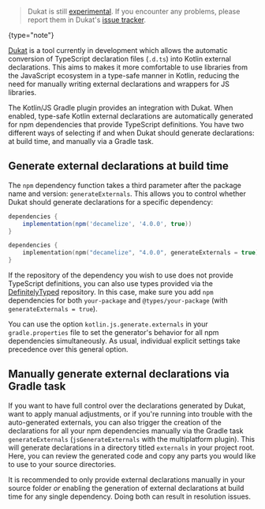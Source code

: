[//]: # (title: Generation of external declarations with Dukat)

> Dukat is still [experimental](components-stability.md). If you encounter any problems, please report them in Dukat's
>[issue tracker](https://github.com/kotlin/dukat/issues).
>
{type="note"}

[Dukat](https://github.com/kotlin/dukat) is a tool currently in development which allows the automatic conversion of
TypeScript declaration files (`.d.ts`) into Kotlin external declarations. This aims to makes it more comfortable to use
libraries from the JavaScript ecosystem in a type-safe manner in Kotlin, reducing the need for manually writing external
declarations and wrappers for JS libraries.

The Kotlin/JS Gradle plugin provides an integration with Dukat. When enabled, type-safe Kotlin external declarations are
automatically generated for npm dependencies that provide TypeScript definitions. You have two different ways of selecting
if and when Dukat should generate declarations: at build time, and manually via a Gradle task.

## Generate external declarations at build time

The `npm` dependency function takes a third parameter after the package name and version: `generateExternals`.
This allows you to control whether Dukat should generate declarations for a specific dependency:

<tabs>

```groovy
dependencies {
    implementation(npm('decamelize', '4.0.0', true))
}
```

```kotlin
dependencies {
    implementation(npm("decamelize", "4.0.0", generateExternals = true))
}
```

</tabs>

If the repository of the dependency you wish to use does not provide TypeScript definitions, you can also use types
provided via the [DefinitelyTyped](https://github.com/DefinitelyTyped/DefinitelyTyped) repository. In this case, make
sure you add `npm` dependencies for both `your-package` and `@types/your-package` (with `generateExternals = true`).

You can use the option `kotlin.js.generate.externals` in your `gradle.properties` file to set the generator's behavior for
all npm dependencies simultaneously. As usual, individual explicit settings take precedence over this general option.

## Manually generate external declarations via Gradle task

If you want to have full control over the declarations generated by Dukat, want to apply manual adjustments, or if you're
running into trouble with the auto-generated externals, you can also trigger the creation of the declarations for all
your npm dependencies manually via the Gradle task `generateExternals` (`jsGenerateExternals` with the multiplatform
plugin). This will generate declarations in a directory titled `externals` in your project root. Here, you can review the
generated code and copy any parts you would like to use to your source directories.

It is recommended to only provide external declarations manually in your source folder _or_ enabling the generation of
external declarations at build time for any single dependency. Doing both can result in resolution issues.
